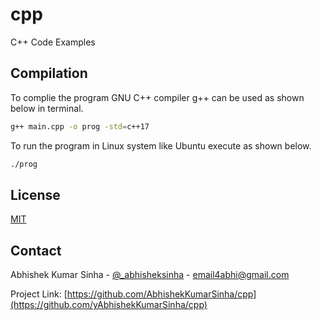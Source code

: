 # cpp
C++ Code Examples

## Compilation

To complie the program GNU C++ compiler g++ can be used as shown below in terminal.

```bash
g++ main.cpp -o prog -std=c++17
```
To run the program in Linux system like Ubuntu execute as shown below.

```bash
./prog
```

## License
[MIT](https://choosealicense.com/licenses/mit/)

<!-- CONTACT -->
## Contact

Abhishek Kumar Sinha - [@_abhisheksinha](https://twitter.com/_abhisheksinha) - email4abhi@gmail.com

Project Link: [https://github.com/AbhishekKumarSinha/cpp](https://github.com/yAbhishekKumarSinha/cpp)

